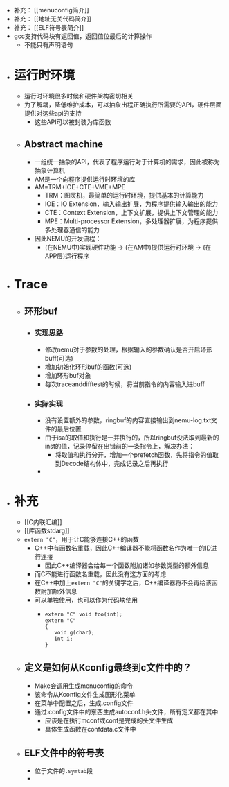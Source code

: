- 补充： [[menuconfig简介]]
- 补充： [[地址无关代码简介]]
- 补充： [[ELF符号表简介]]
- gcc支持代码块有返回值，返回值位最后的计算操作
	- 不能只有声明语句
- # 运行时环境
	- 运行时环境很多时候和硬件架构密切相关
	- 为了解耦，降低维护成本，可以抽象出程正确执行所需要的API，硬件层面提供对这些api的支持
		- 这些API可以被封装为库函数
	- ## Abstract machine
		- 一组统一抽象的API，代表了程序运行对于计算机的需求，因此被称为抽象计算机
		- AM是一个向程序提供运行时环境的库
		- AM=TRM+IOE+CTE+VME+MPE
			- TRM：图灵机，最简单的运行时环境，提供基本的计算能力
			- IOE：IO Extension，输入输出扩展，为程序提供输入输出的能力
			- CTE：Context Extension，上下文扩展，提供上下文管理的能力
			- MPE：Multi-processor Extension，多处理器扩展，为程序提供多处理器通信的能力
		- 因此NEMU的开发流程：
			- (在NEMU中)实现硬件功能 -> (在AM中)提供运行时环境 -> (在APP层)运行程序
- # Trace
	- ## 环形buf
		- ### 实现思路
			- 修改nemu对于参数的处理，根据输入的参数确认是否开启环形buff(可选)
			- 增加初始化环形buf的函数(可选)
			- 增加环形buf对象
			- 每次traceanddifftest的时候，将当前指令的内容输入进buff
		- ### 实际实现
			- 没有设置额外的参数，ringbuf的内容直接输出到nemu-log.txt文件的最后位置
			- 由于isa的取值和执行是一并执行的，所以ringbuf没法取到最新的inst的值，记录停留在出错前的一条指令上，解决办法：
				- 将取值和执行分开，增加一个prefetch函数，先将指令的值取到Decode结构体中，完成记录之后再执行
			-
- # 补充
	- [[C内联汇编]]
	- [[库函数stdarg]]
	- ``extern "C"``，用于让C能够连接C++的函数
		- C++中有函数名重载，因此C++编译器不能将函数名作为唯一的ID进行连接
			- 因此C++编译器会给每一个函数附加诸如参数类型的额外信息
		- 而C不能进行函数名重载，因此没有这方面的考虑
		- 在C++中加上``extern "C"``的关键字之后，C++编译器将不会再给该函数附加额外信息
		- 可以单独使用，也可以作为代码块使用
			- ```
			  extern "C" void foo(int);
			  extern "C"
			  {
			     void g(char);
			     int i;
			  }
			  ```
	- ## 定义是如何从Kconfig最终到c文件中的？
		- Make会调用生成menuconfig的命令
		- 该命令从Kconfig文件生成图形化菜单
		- 在菜单中配置之后，生成.config文件
		- 通过.config文件中的东西生成autoconf.h头文件，所有定义都在其中
			- 应该是在执行mconf或conf是完成的头文件生成
			- 具体生成函数在confdata.c文件中
	- ## ELF文件中的符号表
		- 位于文件的``.symtab``段
		-